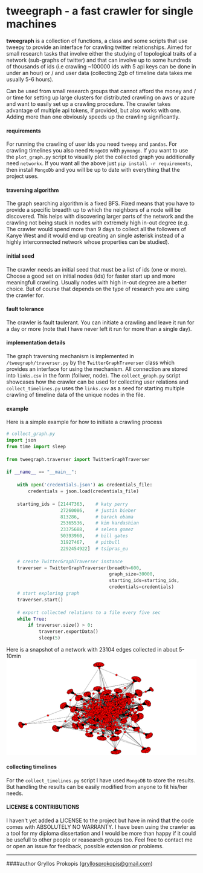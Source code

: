 # tweegraph - a fast crawler for single machines

__tweegraph__ is a collection of functions, a class and some scripts that use tweepy to provide an interface for crawling twitter relationships. Aimed for small research tasks that involve either the studying of topological traits of a network (sub-graphs of twitter) and that can involve up to some hundreds of thousands of ids (i.e crawling ~100000 ids with 5 api keys can be done in under an hour) or / and user data (collecting 2gb of timeline data takes me usually 5-6 hours).

Can be used from small research groups that cannot afford the money and / or time for setting up large clusters for distributed crawling on aws or azure and want to easily set up a crawling procedure. The crawler takes advantage of multiple api tokens, if provided, but also works with one. Adding more than one obviously speeds up the crawling significantly. 

#### requirements
For running the crawling of user ids you need `tweepy` and `pandas`. For crawling timelines you also need `MongoDB` with `pymongo`. If you want to use the `plot_graph.py` script to visually plot the collected graph you additionally need `networkx`. If you want all the above just `pip install -r requirements`, then install `MongoDb` and you will be up to date with everything that the project uses. 


#### traversing algorithm
The graph searching algorithm is a fixed BFS. Fixed means that you have to provide a specific
breadth up to which the neighbors of a node will be discovered. This helps with discovering larger parts of the network and the crawling not being stuck in nodes with extremely high in-out degree (e.g. The crawler would spend more than 9 days to collect all the followers of Kanye West and it would end up creating an single asterisk instead of a highly interconnected network whose properties can be studied).


#### initial seed
The crawler needs an initial seed that must be a list of ids (one or more). Choose a good set on initial nodes (ids) for faster start up and more meaningfull crawling. Usually nodes with high in-out degree are a better choice. But of course that depends on the type of research you are using the crawler for.


#### fault tolerance
The crawler is fault taulerant. You can initiate a crawling and leave it run for a day or more (note that I have never left it run for more than a single day).


#### implementation details
The graph traversing mechanism is implemented in `/tweegraph/traverser.py` by the `TwitterGraphTraverser` class which provides an interface for using the mechanism. All connection are stored into `links.csv` in the form (follwer, node).
The `collect_graph.py` script showcases how the crawler can be used for collecting user relations and `collect_timelines.py` uses the `links.csv` as a seed for starting multiple crawling of timeline data of the unique nodes in the file.


#### example
Here is a simple example for how to initiate a crawling process

```python
# collect_graph.py
import json
from time import sleep

from tweegraph.traverser import TwitterGraphTraverser

if __name__ == "__main__":

    with open('credentials.json') as credentials_file:
        credentials = json.load(credentials_file)

    starting_ids = [21447363,    # katy perry
                    27260086,    # justin bieber
                    813286,      # barack obama
                    25365536,    # kim kardashian
                    23375688,    # selena gomez
                    50393960,    # bill gates
                    31927467,    # pitbull
                    2292454922]  # tsipras_eu

    # create TwitterGraphTraverser instance
    traverser = TwitterGraphTraverser(breadth=600,
                                      graph_size=30000,
                                      starting_ids=starting_ids,
                                      credentials=credentials)
    # start exploring graph
    traverser.start()
    
    # export collected relations to a file every five sec
    while True:
        if traverser.size() > 0:
            traverser.exportData()
            sleep(5)

```
Here is a snapshot of a network with 23104 edges collected in about 5-10min
![alt text](https://raw.githubusercontent.com/PGryllos/tweegraph/master/figure_1.png)


#### collecting timelines
For the `collect_timelines.py` script I have used `MongoDB` to store the results. But handling the results can be easily modified from anyone to fit his/her needs.


#### LICENSE & CONTRIBUTIONS
I haven't yet added a LICENSE to the project but have in mind that the code comes with ABSOLUTELY NO WARRANTY. I have been using the crawler as a tool for my diploma dissertation and I would be more than happy if it could be usefull to other people or reasearch groups too. Feel free to contact me or open an issue for feedback, possible extension or problems.  

---

####author
Gryllos Prokopis (gryllosprokopis@gmail.com)


